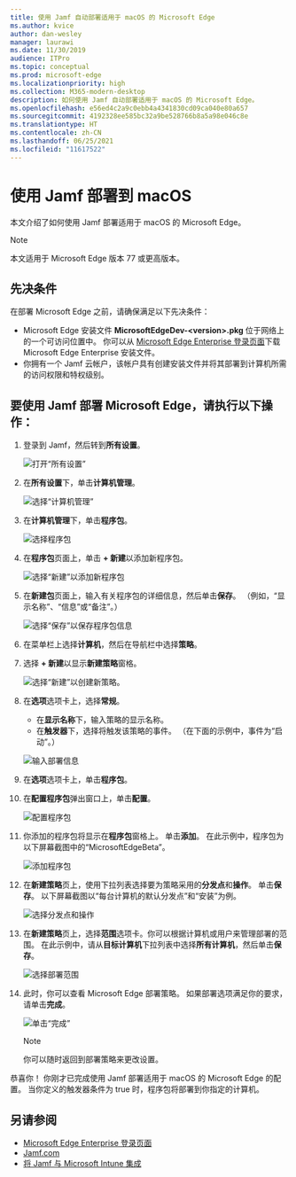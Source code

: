 ```yaml
---
title: 使用 Jamf 自动部署适用于 macOS 的 Microsoft Edge
ms.author: kvice
author: dan-wesley
manager: laurawi
ms.date: 11/30/2019
audience: ITPro
ms.topic: conceptual
ms.prod: microsoft-edge
ms.localizationpriority: high
ms.collection: M365-modern-desktop
description: 如何使用 Jamf 自动部署适用于 macOS 的 Microsoft Edge。
ms.openlocfilehash: e56ed4c2a9c0ebb4a4341830cd09ca040e80a657
ms.sourcegitcommit: 4192328ee585bc32a9be528766b8a5a98e046c8e
ms.translationtype: HT
ms.contentlocale: zh-CN
ms.lasthandoff: 06/25/2021
ms.locfileid: "11617522"
---
```

# <a name="deploy-to-macos-with-jamf"></a>使用 Jamf 部署到 macOS

本文介绍了如何使用 Jamf 部署适用于 macOS 的 Microsoft Edge。

> [!NOTE]
> 本文适用于 Microsoft Edge 版本 77 或更高版本。

## <a name="prerequisites"></a>先决条件

在部署 Microsoft Edge 之前，请确保满足以下先决条件：

- Microsoft Edge 安装文件 **MicrosoftEdgeDev-\<version\>.pkg** 位于网络上的一个可访问位置中。 你可以从 [Microsoft Edge Enterprise 登录页面](https://aka.ms/EdgeEnterprise)下载 Microsoft Edge Enterprise 安装文件。
- 你拥有一个 Jamf 云帐户，该帐户具有创建安装文件并将其部署到计算机所需的访问权限和特权级别。

## <a name="to-deploy-microsoft-edge-using-jamf"></a>要使用 Jamf 部署 Microsoft Edge，请执行以下操作：

1. 登录到 Jamf，然后转到**所有设置**。

    ![打开“所有设置”](./media/mac-deploy/jamf-dash-main-open-settings.png)

2. 在**所有设置**下，单击**计算机管理**。

    ![选择“计算机管理”](./media/mac-deploy/jamf-all-settings-computer-mgmt.png)

3. 在**计算机管理**下，单击**程序包**。

    ![选择程序包](./media/mac-deploy/jamf-all-settings-computer-mgmt-pkgs.png)

4. 在**程序包**页面上，单击 **+ 新建**以添加新程序包。

    ![选择“新建”以添加新程序包](./media/mac-deploy/jamf-all-settings-computer-mgmt-new-pkg.png)

5. 在**新建包**页面上，输入有关程序包的详细信息，然后单击**保存**。 （例如，“显示名称”、“信息”或“备注”。）

    ![选择“保存”以保存程序包信息](./media/mac-deploy/jamf-all-settings-computer-mgmt-save-pkg-info.png)

6. 在菜单栏上选择**计算机**，然后在导航栏中选择**策略**。

7. 选择 **+ 新建**以显示**新建策略**窗格。

    ![选择“新建”以创建新策略。](./media/mac-deploy/jamf-all-settings-computer-new-policy.png)

8. 在**选项**选项卡上，选择**常规**。

    - 在**显示名称**下，输入策略的显示名称。
    - 在**触发器**下，选择将触发该策略的事件。 （在下面的示例中，事件为“启动”。）

    ![输入部署信息](./media/mac-deploy/jamf-all-settings-computer-cfg-policy.png)

9. 在**选项**选项卡上，单击**程序包**。

10. 在**配置程序包**弹出窗口上，单击**配置**。

    ![配置程序包](./media/mac-deploy/jamf-all-settings-computer-policy-pkg-configure.png)

11. 你添加的程序包将显示在**程序包**窗格上。 单击**添加**。 在此示例中，程序包为以下屏幕截图中的“MicrosoftEdgeBeta”。

    ![添加程序包](./media/mac-deploy/jamf-all-settings-computer-policy-pkg-add-beta.png)

12. 在**新建策略**页上，使用下拉列表选择要为策略采用的**分发点**和**操作**。 单击**保存**。 以下屏幕截图以“每台计算机的默认分发点”和“安装”为例。

    ![选择分发点和操作](./media/mac-deploy/jamf-all-settings-computer-mgmt-pkg-cfg-distro.png)

13. 在**新建策略**页上，选择**范围**选项卡。你可以根据计算机或用户来管理部署的范围。 在此示例中，请从**目标计算机**下拉列表中选择**所有计算机**，然后单击**保存**。

    ![选择部署范围](./media/mac-deploy/jamf-all-settings-computer-mgmt-add-target.png)

14. 此时，你可以查看 Microsoft Edge 部署策略。 如果部署选项满足你的要求，请单击**完成**。

    ![单击“完成”](./media/mac-deploy/jamf-all-settings-computer-mgmt-finish-add-deployment.png)

    > [!NOTE]
    > 你可以随时返回到部署策略来更改设置。

恭喜你！ 你刚才已完成使用 Jamf 部署适用于 macOS 的 Microsoft Edge 的配置。 当你定义的触发器条件为 true 时，程序包将部署到你指定的计算机。

## <a name="see-also"></a>另请参阅

- [Microsoft Edge Enterprise 登录页面](https://aka.ms/EdgeEnterprise)
- [Jamf.com](https://www.jamf.com/)
- [将 Jamf 与 Microsoft Intune 集成](/intune/conditional-access-integrate-jamf)